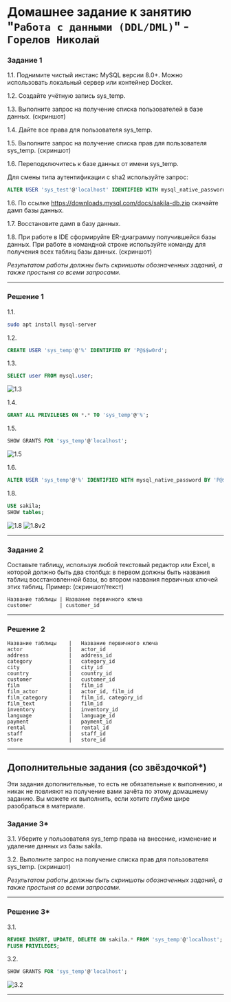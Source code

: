 # Домашнее задание к занятию "`Работа с данными (DDL/DML)`" - `Горелов Николай`


### Задание 1
1.1. Поднимите чистый инстанс MySQL версии 8.0+. Можно использовать локальный сервер или контейнер Docker.

1.2. Создайте учётную запись sys_temp. 

1.3. Выполните запрос на получение списка пользователей в базе данных. (скриншот)

1.4. Дайте все права для пользователя sys_temp. 

1.5. Выполните запрос на получение списка прав для пользователя sys_temp. (скриншот)

1.6. Переподключитесь к базе данных от имени sys_temp.

Для смены типа аутентификации с sha2 используйте запрос: 
```sql
ALTER USER 'sys_test'@'localhost' IDENTIFIED WITH mysql_native_password BY 'password';
```
1.6. По ссылке https://downloads.mysql.com/docs/sakila-db.zip скачайте дамп базы данных.

1.7. Восстановите дамп в базу данных.

1.8. При работе в IDE сформируйте ER-диаграмму получившейся базы данных. При работе в командной строке используйте команду для получения всех таблиц базы данных. (скриншот)

*Результатом работы должны быть скриншоты обозначенных заданий, а также простыня со всеми запросами.*

---

### Решение 1

1.1. 
``` bash
sudo apt install mysql-server
```

1.2.
``` sql
CREATE USER 'sys_temp'@'%' IDENTIFIED BY 'P@$$w0rd';
```

1.3.
``` sql
SELECT user FROM mysql.user;
```
![1.3](img/12.2.1.3.JPG)

1.4.
``` sql
GRANT ALL PRIVILEGES ON *.* TO 'sys_temp'@'%';
```

1.5.
```sql
SHOW GRANTS FOR 'sys_temp'@'localhost';
```
![1.5](img/12.2.1.5.JPG)

1.6.
``` sql
ALTER USER 'sys_temp'@'%' IDENTIFIED WITH mysql_native_password BY 'P@$$w0rd';
```
1.8.
``` sql
USE sakila;
SHOW tables;
```
![1.8](img/12.2.1.8.JPG)
![1.8v2](img/12.2.1.8v2.JPG)

---

### Задание 2
Составьте таблицу, используя любой текстовый редактор или Excel, в которой должно быть два столбца: в первом должны быть названия таблиц восстановленной базы, во втором названия первичных ключей этих таблиц. Пример: (скриншот/текст)
```
Название таблицы | Название первичного ключа
customer         | customer_id
```

---

### Решение 2

```
Название таблицы    |	Название первичного ключа
actor               |   actor_id
address             |   address_id
category            |	category_id
city                |	city_id
country             |	country_id
customer            |	customer_id
film                |	film_id
film_actor          |	actor_id, film_id
film_category       |	film_id, category_id
film_text           |	film_id
inventory           |	inventory_id
language            |	language_id
payment             |	payment_id
rental              |	rental_id
staff               |	staff_id
store               |	store_id
```

---

## Дополнительные задания (со звёздочкой*)
Эти задания дополнительные, то есть не обязательные к выполнению, и никак не повлияют на получение вами зачёта по этому домашнему заданию. Вы можете их выполнить, если хотите глубже шире разобраться в материале.

### Задание 3*
3.1. Уберите у пользователя sys_temp права на внесение, изменение и удаление данных из базы sakila.

3.2. Выполните запрос на получение списка прав для пользователя sys_temp. (скриншот)

*Результатом работы должны быть скриншоты обозначенных заданий, а также простыня со всеми запросами.*

---

### Решение 3*

3.1.
``` sql
REVOKE INSERT, UPDATE, DELETE ON sakila.* FROM 'sys_temp'@'localhost';
FLUSH PRIVILEGES;
```

3.2.
``` sql
SHOW GRANTS FOR 'sys_temp'@'localhost';
```
![3.2](img/12.2.3.1.JPG)

---